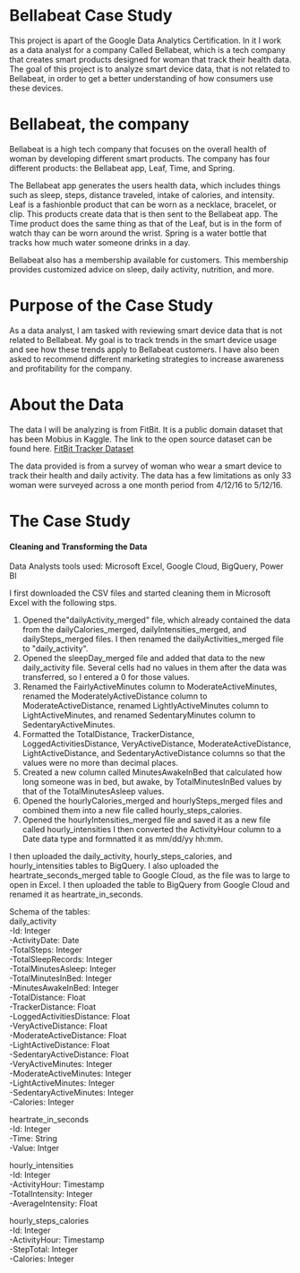 # Bellabeat Case Study
This project is apart of the Google Data Analytics Certification. In it I work as a data analyst for a company Called Bellabeat, which is a tech company that creates smart products designed for woman that track their health data. The goal of this project is to analyze smart device data, that is not related to Bellabeat, in order to get a better understanding of how consumers use these devices. 
# Bellabeat, the company
Bellabeat is a high tech company that focuses on the overall health of woman by developing different smart products. The company has four different products: the Bellabeat app, Leaf, Time, and Spring. 

The Bellabeat app generates the users health data, which includes things such as sleep, steps, distance traveled, intake of calories, and intensity. Leaf is a fashionble product that can be worn as a necklace, bracelet, or clip. This products create data that is then sent to the Bellabeat app. The Time product does the same thing as that of the Leaf, but is in the form of watch thay can be worn around the wrist. Spring is a water bottle that tracks how much water someone drinks in a day.

Bellabeat also has a membership available for customers. This membership provides customized advice on sleep, daily activity, nutrition, and more.

# Purpose of the Case Study
As a data analyst, I am tasked with reviewing smart device data that is not related to Bellabeat. My goal is to track trends in the smart device usage and see how these trends apply to Bellabeat customers. I have also been asked to recommend different marketing strategies to increase awareness and profitability for the company.

# About the Data
The data I will be analyzing is from FitBit. It is a public domain dataset that has been Mobius in Kaggle. The link to the open source dataset can be found here. [FitBit Tracker Dataset](https://www.kaggle.com/datasets/arashnic/fitbit)

The data provided is from a survey of woman who wear a smart device to track their health and daily activity. The data has a few limitations as only 33 woman were surveyed across a one month period from 4/12/16 to 5/12/16.

# The Case Study
#### Cleaning and Transforming the Data

Data Analysts tools used: Microsoft Excel, Google Cloud, BigQuery, Power BI

I first downloaded the CSV files and started cleaning them in Microsoft Excel with the following stps.

  1. Opened the"dailyActivity_merged" file, which already contained the data from the dailyCalories_merged, dailyIntensities_merged, and dailySteps_merged files.             I then renamed the dailyActivities_merged file to "daily_activity".
  2. Opened the sleepDay_merged file and added that data to the new daily_activity file. Several cells had no values in them after the data was transferred, so I             entered a 0 for those values.
  3. Renamed the FairlyActiveMinutes column to ModerateActiveMinutes, renamed the ModeratelyActiveDistance column to ModerateActiveDistance, renamed                         LightlyActiveMinutes column to LightActiveMinutes, and renamed SedentaryMinutes column to SedentaryActiveMinutes.
  4. Formatted the TotalDistance, TrackerDistance, LoggedActivitiesDistance, VeryActiveDistance, ModerateActiveDistance, LightActiveDistance, and                             SedentaryActiveDistance columns so that the values were no more than decimal places.
  5. Created a new column called MinutesAwakeInBed that calculated how long someone was in bed, but awake, by TotalMinutesInBed values by that of the                         TotalMinutesAsleep values.
  6. Opened the hourlyCalories_merged and hourlySteps_merged files and combined them into a new file called hourly_steps_calories.
  7. Opened the hourlyIntensities_merged file and saved it as a new file called hourly_intensities I then converted the ActivityHour column to a Date data type and           formnatted it as mm/dd/yy hh:mm.
  
I then uploaded the daily_activity, hourly_steps_calories, and hourly_intensities tables to BigQuery. I also uploaded the heartrate_seconds_merged table to Google Cloud, as the file was to large to open in Excel. I then uploaded the table to BigQuery from Google Cloud and renamed it as heartrate_in_seconds.

Schema of the tables:<br>
daily_activity<br>
  -Id: Integer<br>
  -ActivityDate: Date<br>
  -TotalSteps: Integer<br>
  -TotalSleepRecords: Integer<br>
  -TotalMinutesAsleep: Integer<br>
  -TotalMinutesInBed: Integer<br>
  -MinutesAwakeInBed: Integer<br>
  -TotalDistance: Float<br>
  -TrackerDistance: Float<br>
  -LoggedActivitiesDistance: Float<br>
  -VeryActiveDistance: Float<br>
  -ModerateActiveDistance: Float<br>
  -LightActiveDistance: Float<br>
  -SedentaryActiveDistance: Float<br>
  -VeryActiveMinutes: Integer<br>
  -ModerateActiveMinutes: Integer<br>
  -LightActiveMinutes: Integer<br>
  -SedentaryActiveMinutes: Integer<br>
  -Calories: Integer<br>
  
heartrate_in_seconds<br>
  -Id: Integer<br>
  -Time: String<br>
  -Value: Intger<br>
  
hourly_intensities<br>
  -Id: Integer<br>
  -ActivityHour: Timestamp<br>
  -TotalIntensity: Integer<br>
  -AverageIntensity: Float<br>
  
hourly_steps_calories<br>
  -Id: Integer<br>
  -ActivityHour: Timestamp<br>
  -StepTotal: Integer<br>
  -Calories: Integer<br>
  
  
  

